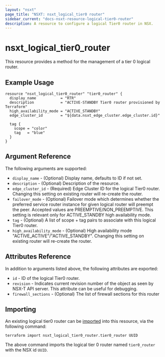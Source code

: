 ```yaml
---
layout: "nsxt"
page_title: "NSXT: nsxt_logical_tier0 router"
sidebar_current: "docs-nsxt-resource-logical-tier0-router"
description: A resource to configure a logical Tier0 router in NSX.
---
```


# nsxt_logical_tier0_router

This resource provides a method for the management of a tier 0 logical router.

## Example Usage

```hcl
resource "nsxt_logical_tier0_router" "tier0_router" {
  display_name           = "RTR"
  description            = "ACTIVE-STANDBY Tier0 router provisioned by Terraform"
  high_availability_mode = "ACTIVE_STANDBY"
  edge_cluster_id        = "${data.nsxt_edge_cluster.edge_cluster.id}"

  tag {
    scope = "color"
    tag   = "blue"
  }
}
```

## Argument Reference

The following arguments are supported:

* `display_name` - (Optional) Display name, defaults to ID if not set.
* `description` - (Optional) Description of the resource.
* `edge_cluster_id` - (Required) Edge Cluster ID for the logical Tier0 router. Changing this setting on existing router will re-create the router.
* `failover_mode` - (Optional) Failover mode which determines whether the preferred service router instance for given logical router will preempt the peer. Accepted values are PREEMPTIVE/NON_PREEMPTIVE. This setting is relevant only for ACTIVE_STANDBY high availability mode.
* `tag` - (Optional) A list of scope + tag pairs to associate with this logical Tier0 router.
* `high_availability_mode` - (Optional) High availability mode "ACTIVE_ACTIVE"/"ACTIVE_STANDBY". Changing this setting on existing router will re-create the router.

## Attributes Reference

In addition to arguments listed above, the following attributes are exported:

* `id` - ID of the logical Tier0 router.
* `revision` - Indicates current revision number of the object as seen by NSX-T API server. This attribute can be useful for debugging.
* `firewall_sections` - (Optional) The list of firewall sections for this router

## Importing

An existing logical tier0 router can be [imported][docs-import] into this resource, via the following command:

[docs-import]: /docs/import/index.html

```
terraform import nsxt_logical_tier0_router.tier0_router UUID
```

The above command imports the logical tier 0 router named `tier0_router` with the NSX id `UUID`.
